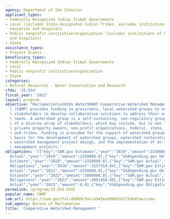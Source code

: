 ```yaml
---
agency: Department of the Interior
applicant_types:
- Federally Recognized lndian Tribal Governments
- Local (includes State-designated lndian Tribes, excludes institutions of higher
  education and hospitals
- Public nonprofit institution/organization (includes institutions of higher education
  and hospitals)
- State
assistance_types:
- Project Grants
beneficiary_types:
- Federally Recognized Indian Tribal Governments
- Local
- Public nonprofit institution/organization
- State
categories:
- Natural Resources - Water Conservation and Research
cfda: '15.554'
fiscal_year: '2022'
layout: program
objective: "Reclamation\u2019s WaterSMART Cooperative Watershed Management Program\
  \ (CWMP) provides funding to grassroots, local watershed groups to encourage diverse\
  \ stakeholders to develop collaborative solutions to address their water management\
  \ needs. A watershed group is a self-sustaining, non-regulatory group that is composed\
  \ of a diverse array of stakeholders, which may include, but is not limited to,\
  \ private property owners, non-profit organizations, Federal, state, or local agencies,\
  \ and tribes. Funding is provided for the support of watershed groups on a competitive\
  \ basis for the development of watershed groups, watershed restoration planning,\
  \ watershed management project design, and the implementation of on-the-ground watershed\
  \ management projects."
obligations: '[{"key":"SAM.gov Estimate","year":"2019","amount":2250000.0},{"key":"SAM.gov
  Actual","year":"2019","amount":2250000.0},{"key":"USASpending.gov Obligations","year":"2019","amount":3589406.23},{"key":"SAM.gov
  Estimate","year":"2020","amount":2250000.0},{"key":"SAM.gov Actual","year":"2020","amount":2250000.0},{"key":"USASpending.gov
  Obligations","year":"2020","amount":3237319.04},{"key":"SAM.gov Estimate","year":"2021","amount":4250000.0},{"key":"SAM.gov
  Actual","year":"2021","amount":4250000.0},{"key":"USASpending.gov Obligations","year":"2021","amount":4957.65},{"key":"SAM.gov
  Estimate","year":"2022","amount":5000000.0},{"key":"SAM.gov Actual","year":"2022","amount":23000000.0},{"key":"USASpending.gov
  Obligations","year":"2022","amount":4091450.08},{"key":"SAM.gov Estimate","year":"2023","amount":25000000.0},{"key":"SAM.gov
  Actual","year":"2023","amount":0.0},{"key":"USASpending.gov Obligations","year":"2023","amount":3692365.7}]'
permalink: /program/15.554.html
popular_name: CWMP
sam_url: https://sam.gov/fal/d6889c34cca943ea9dbb616175dbdfae/view
sub-agency: Bureau of Reclamation
title: 'Cooperative Watershed Management '
---
```

